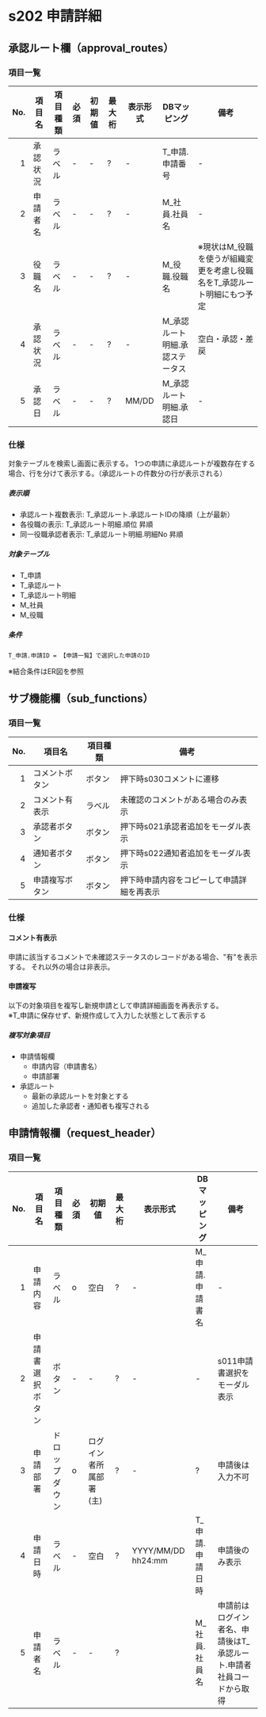 # s202 申請詳細



## 承認ルート欄（approval_routes）

### 項目一覧

|No.|項目名|項目種類|必須|初期値|最大桁|表示形式|DBマッピング|備考|
|--:|---|---|---|---|---|---|---|---|
|1|承認状況|ラベル|-|-|?|-|T_申請.申請番号|-|
|2|申請者名|ラベル|-|-|?|-|M_社員.社員名|-|
|3|役職名|ラベル|-|-|?|-|M_役職.役職名|※現状はM_役職を使うが組織変更を考慮し役職名をT_承認ルート明細にもつ予定|
|4|承認状況|ラベル|-|-|?|-|M_承認ルート明細.承認ステータス|空白・承認・差戻|
|5|承認日|ラベル|-|-|?|MM/DD|M_承認ルート明細.承認日|-|

### 仕様

対象テーブルを検索し画面に表示する。
1つの申請に承認ルートが複数存在する場合、行を分けて表示する。（承認ルートの件数分の行が表示される）

##### 表示順

* 承認ルート複数表示: T_承認ルート.承認ルートIDの降順（上が最新）
* 各役職の表示: T_承認ルート明細.順位 昇順
* 同一役職承認者表示: T_承認ルート明細.明細No 昇順

##### 対象テーブル

* T_申請
* T_承認ルート
* T_承認ルート明細
* M_社員
* M_役職

##### 条件

```
T_申請.申請ID = 【申請一覧】で選択した申請のID
```

※結合条件はER図を参照

## サブ機能欄（sub_functions）

### 項目一覧

|No.|項目名|項目種類|備考|
|--:|---|---|---|
|1|コメントボタン|ボタン|押下時s030コメントに遷移|
|2|コメント有表示|ラベル|未確認のコメントがある場合のみ表示|
|3|承認者ボタン|ボタン|押下時s021承認者追加をモーダル表示|
|4|通知者ボタン|ボタン|押下時s022通知者追加をモーダル表示|
|5|申請複写ボタン|ボタン|押下時申請内容をコピーして申請詳細を再表示|

### 仕様

#### コメント有表示

申請に該当するコメントで未確認ステータスのレコードがある場合、"有"を表示する。
それ以外の場合は非表示。

#### 申請複写

以下の対象項目を複写し新規申請として申請詳細画面を再表示する。<br>
※T_申請に保存せず、新規作成して入力した状態として表示する

##### 複写対象項目

* 申請情報欄
  * 申請内容（申請書名）
  * 申請部署
* 承認ルート
  * 最新の承認ルートを対象とする
  * 追加した承認者・通知者も複写される

## 申請情報欄（request_header）

### 項目一覧

|No.|項目名|項目種類|必須|初期値|最大桁|表示形式|DBマッピング|備考|
|--:|---|---|---|---|---|---|---|---|
|1|申請内容|ラベル|o|空白|?|-|M_申請.申請書名|-|
|2|申請書選択ボタン|ボタン|-|-|?|-|-|s011申請書選択をモーダル表示|
|3|申請部署|ドロップダウン|o|ログイン者所属部署(主)|?|-|?|申請後は入力不可|
|4|申請日時|ラベル|-|空白|?|YYYY/MM/DD hh24:mm|T_申請.申請日時|申請後のみ表示|
|5|申請者名|ラベル|-|-|?||M_社員.社員名|申請前はログイン者名、申請後はT_承認ルート.申請者社員コードから取得|
